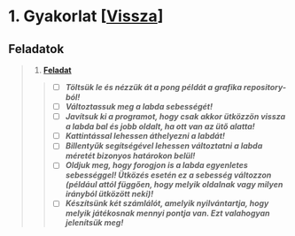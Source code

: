 # 1. Gyakorlat [[Vissza](https://github.com/OraveczJozsef/ME_BRZGJZ/tree/main/Sz%C3%A1m%C3%ADt%C3%B3g%C3%A9pi%20Grafika/Gyakorlati%20Feladatok)]
## Feladatok
> 1. **[Feladat](https://github.com/OraveczJozsef/Miskolci_Egyetem/tree/main/Sz%C3%A1m%C3%ADt%C3%B3g%C3%A9pi%20Grafika/Gyakorlati%20Feladatok/3.%20Gyakorlat/1%20Feladat)**
> > - [ ] ***Töltsük le és nézzük át a pong példát a grafika repository-ból!***
> > - [ ] ***Változtassuk meg a labda sebességét!***
> > - [ ] ***Javítsuk ki a programot, hogy csak akkor ütközzön vissza a labda bal és jobb oldalt, ha ott van az ütő alatta!***
> > - [ ] ***Kattintással lehessen áthelyezni a labdát!***
> > - [ ] ***Billentyűk segítségével lehessen változtatni a labda méretét bizonyos határokon belül!***
> > - [ ] ***Oldjuk meg, hogy forogjon is a labda egyenletes sebességgel! Ütközés esetén ez a sebesség változzon (például attól függően, hogy melyik oldalnak vagy milyen irányból ütközött neki)!***
> > - [ ] ***Készítsünk két számlálót, amelyik nyilvántartja, hogy melyik játékosnak mennyi pontja van. Ezt valahogyan jelenítsük meg!***